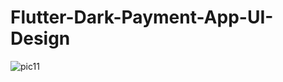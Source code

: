# Flutter-Dark-Payment-App-UI-Design

![pic11](https://user-images.githubusercontent.com/20543298/54431197-f5014380-474f-11e9-8a49-cf8560fda865.PNG)

